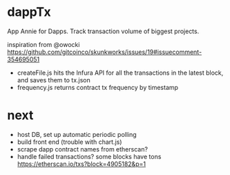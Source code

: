 # dappTx
App Annie for Dapps. Track transaction volume of biggest projects.

inspiration from @owocki https://github.com/gitcoinco/skunkworks/issues/19#issuecomment-354695051

* createFile.js hits the Infura API for all the transactions in the latest block, and saves them to tx.json
* frequency.js returns contract tx frequency by timestamp

# next

- host DB, set up automatic periodic polling 
- build front end (trouble with chart.js)
- scrape dapp contract names from etherscan?
- handle failed transactions? some blocks have tons  https://etherscan.io/txs?block=4905182&p=1
